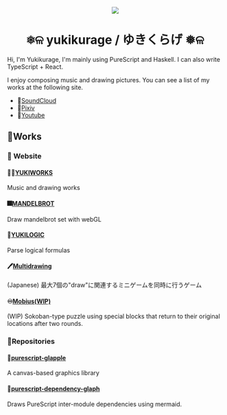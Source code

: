 <p align="center">
  <img src="https://user-images.githubusercontent.com/55534323/146294420-152850eb-3a83-46bb-9f74-7f124af81036.png" />
</p>
<h1 align="center">❅ଳ yukikurage / ゆきくらげ ❅ଳ</h1>

Hi, I'm Yukikurage, I'm mainly using PureScript and Haskell. I can also write TypeScript + React.

I enjoy composing music and drawing pictures. You can see a list of my works at the following site.

- 🎵[SoundCloud](https://soundcloud.com/yukikurage)
- 🎨[Pixiv](https://www.pixiv.net/en/users/44737353)
- 🎵[Youtube](https://www.youtube.com/channel/UCTGwIwjCRMpe7cmpP2EaH3w)

## 📖Works

### 📄 Website

#### 🧑‍💻[YUKIWORKS](https://yukikurage.github.io/portfolio/)

Music and drawing works

#### 🎆[MANDELBROT](https://yukikurage.github.io/mandelbrot/)

Draw mandelbrot set with webGL

#### 🤔[YUKILOGIC](https://yukikurage.github.io/logic-circuit/)

Parse logical formulas

#### 🖊️[Multidrawing](https://yukikurage.trap.show/hackathon_21winter_19/)

(Japanese) 最大7個の"draw"に関連するミニゲームを同時に行うゲーム

#### ♾️[Mobius(WIP)](https://yukikurage.github.io/mobius/)

(WIP) Sokoban-type puzzle using special blocks that return to their original locations after two rounds.

### 🧰Repositories

#### 🍎[purescript-glapple](https://github.com/yukikurage/purescript-glapple)

A canvas-based graphics library

#### 🌲[purescript-dependency-glaph](https://github.com/yukikurage/purescript-dependency-graph)

Draws PureScript inter-module dependencies using mermaid.


